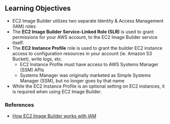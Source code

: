 ## Learning Objectives

* EC2 Image Builder utilizes two separate Identity & Access Management (IAM) roles
* The **EC2 Image Builder Service-Linked Role (SLR)** is used to grant permissions for your AWS account, to the EC2 Image Builder service itself.
* The **EC2 Instance Profile** role is used to grant the builder EC2 instance access to configuration resources in your account (ie. Amazon S3 Bucket), write logs, etc.
  * EC2 Instance Profile must have access to AWS Systems Manager (SSM) APIs
  * Systems Manager was originally marketed as Simple Systems Manager (SSM), but no longer goes by that name
* While the EC2 Instance Profile is an optional setting on EC2 instances, it is required when using EC2 Image Builder.

### References

* [How EC2 Image Builder works with IAM](https://docs.aws.amazon.com/imagebuilder/latest/userguide/security_iam_service-with-iam.html)